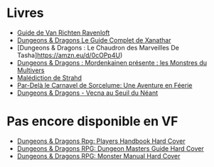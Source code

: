 # Livres
- [Guide de Van Richten Ravenloft](https://amzn.eu/d/gEPvSAN)
- [Dungeons & Dragons Le Guide Complet de Xanathar](https://amzn.eu/d/8t2DhSE)
- [Dungeons & Dragons : Le Chaudron des Marveilles De Tasha]https://amzn.eu/d/0cOPp4U)
- [Dungeons & Dragons : Mordenkainen présente : les Monstres du Multivers](https://amzn.eu/d/2DNMHoI)
- [Malédiction de Strahd](https://www.amazon.fr/Dungeons-Dragons-Mal%C3%A9diction-Version-Fran%C3%A7aise/dp/0786967897/ref=bmx_dp_nb54d8tn_d_sccl_3_2/260-0324522-5014116?pd_rd_w=AEggR&content-id=amzn1.sym.b0c5bd2a-18ac-44bb-b4ad-606b9e4f6e4f&pf_rd_p=b0c5bd2a-18ac-44bb-b4ad-606b9e4f6e4f&pf_rd_r=ANWE7A0MXWDJVWEMRVD6&pd_rd_wg=TW3zX&pd_rd_r=124659b0-40bb-486d-8eb2-fdadb4022199&pd_rd_i=0786967897&psc=1)
- [Par-Delà le Carnavel de Sorcelume: Une Aventure en Féerie](https://www.amazon.fr/Par-Del%C3%A0-Carnavel-Sorcelume-daventure-Fran%C3%A7aise/dp/0786968885/ref=pd_bxgy_d_sccl_2/260-0324522-5014116?pd_rd_w=muJGo&content-id=amzn1.sym.3dbb4249-7cc8-4963-a362-854c36cc0919&pf_rd_p=3dbb4249-7cc8-4963-a362-854c36cc0919&pf_rd_r=DBSFX63FCY8QX13YZTZ5&pd_rd_wg=sUSxR&pd_rd_r=b028afa1-8210-43dd-be20-9903fd0de989&pd_rd_i=0786968885&psc=1)
- [Dungeons & Dragons - Vecna au Seuil du Néant](https://www.amazon.fr/Dungeons-Dragons-daventures-Version-Fran%C3%A7aise/dp/0786969563/ref=sr_1_4?crid=2OTAITQUCER1X&dib=eyJ2IjoiMSJ9.OTDzDA8wDLn-58TwCq9eG4XeXMXVE1wH5eoImTYIjkzP6oTIAP-DcZqFclq-b9LYal8hp3t6JfsO_gmQEjVrP8W5Zkq1blWHleFM_C5FXKkY-57vTu-QI2TsieBKsSZq6Nd-8-RUzsZLDxjwmgzev13wQ5p95y58qW_aBGwtOU0_8JfvVSDAnPj5ANFM8ZAE6FXCXclFzv7eqAU3D_023nmQ1bJRnLSVB31PCPXz6ug.hEtEKaiWC4uHmY1Re1592C6uXFa2KHMoUn-3plj2Lr8&dib_tag=se&keywords=dnd+book&nsdOptOutParam=true&qid=1734960393&s=books&sprefix=DND+%2Cstripbooks%2C66&sr=1-4)

# Pas encore disponible en VF
- [Dungeons & Dragons Rpg: Players Handbook Hard Cover](https://www.amazon.fr/Dungeons-Dragons-Rpg-Players-Handbook/dp/0786969512/ref=sr_1_2?__mk_fr_FR=%C3%85M%C3%85%C5%BD%C3%95%C3%91&crid=1P0Z299QPM1XN&dib=eyJ2IjoiMSJ9.OTDzDA8wDLn-58TwCq9eG3Rt7sQ4CN6uWyq-tzOv_LZbaFgkVKzZCoMYz6IHJ_mcRLNM9BcBDkocfrGFeGazm00tutTZihOCMIfwDZiIbMt8lR8DOE3V7fGkJ3aKMnYvvi9YM4CmyTO3l63i78atHSd0UbGM6_HV6y3GiNQKwftwVT8I4i2meeKsrxaEvKXVztL8l08tzUH1RYDsmfnvKctinmXPZHCrzBCfmujpYMCA-tC-nFhX9hzS52GLArAuwtoadziEFaBxiDVp8DGzDTHqm3SXdntnVgWZJOP-8BVtsLTogUAwV9-7KvM6EapNAqrRNbhYsUgDcMiEM1VpXg.Dgp1r5pFeKs_rWtEue91HMvShudGdYY1aM0ER3A__Gw&dib_tag=se&keywords=dnd+vf&nsdOptOutParam=true&qid=1734960733&s=books&sprefix=dnd+vf%2Cstripbooks%2C62&sr=1-2-catcorr)
- [Dungeons & Dragons RPG: Dungeon Masters Guide Hard Cover](https://www.amazon.fr/Dungeons-Dragons-RPG-Dungeon-Masters/dp/0786969520/ref=pd_bxgy_d_sccl_1/260-0324522-5014116?pd_rd_w=HUmCX&content-id=amzn1.sym.3dbb4249-7cc8-4963-a362-854c36cc0919&pf_rd_p=3dbb4249-7cc8-4963-a362-854c36cc0919&pf_rd_r=6STRA05484VBBFKR3C0J&pd_rd_wg=FiMsG&pd_rd_r=acd244e6-e3da-4f37-a0bb-e79f9f1b4d74&pd_rd_i=0786969520&psc=1)
- [Dungeons & Dragons RPG: Monster Manual Hard Cover](https://www.amazon.fr/Dungeons-Dragons-RPG-Monster-Manual/dp/0786969547/ref=pd_bxgy_d_sccl_2/260-0324522-5014116?pd_rd_w=HUmCX&content-id=amzn1.sym.3dbb4249-7cc8-4963-a362-854c36cc0919&pf_rd_p=3dbb4249-7cc8-4963-a362-854c36cc0919&pf_rd_r=6STRA05484VBBFKR3C0J&pd_rd_wg=FiMsG&pd_rd_r=acd244e6-e3da-4f37-a0bb-e79f9f1b4d74&pd_rd_i=0786969547&psc=1)
